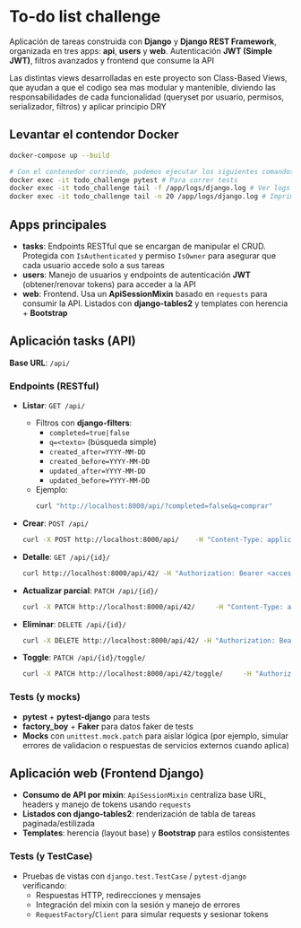 # To-do list challenge

Aplicación de tareas construida con **Django** y **Django REST Framework**, organizada en tres apps: **api**, **users** y **web**. Autenticación **JWT (Simple JWT)**, filtros avanzados y frontend que consume la API

Las distintas views desarrolladas en este proyecto son Class-Based Views, que ayudan a que el codigo sea mas modular y mantenible, diviendo las responsabilidades de cada funcionalidad (queryset por usuario, permisos, serializador, filtros) y aplicar principio DRY


## Levantar el contendor Docker

```bash
docker-compose up --build

# Con el contenedor corriendo, podemos ejecutar los siguientes comandos funcionales:
docker exec -it todo_challenge pytest # Para correr tests
docker exec -it todo_challenge tail -f /app/logs/django.log # Ver logs en tiempo real
docker exec -it todo_challenge tail -n 20 /app/logs/django.log # Imprimir las ultimas 20 lineas de logs
```

## Apps principales

- **tasks**: Endpoints RESTful que se encargan de manipular el CRUD. Protegida con `IsAuthenticated` y permiso `IsOwner` para asegurar que cada usuario accede solo a sus tareas
- **users**: Manejo de usuarios y endpoints de autenticación **JWT** (obtener/renovar tokens) para acceder a la API
- **web**: Frontend. Usa un **ApiSessionMixin** basado en `requests` para consumir la API. Listados con **django-tables2** y templates con herencia + **Bootstrap**

## Aplicación **tasks** (API)

**Base URL**: `/api/`  

### Endpoints (RESTful)
- **Listar**: `GET /api/`
  - Filtros con **django-filters**:
    - `completed=true|false`
    - `q=<texto>` (búsqueda simple)
    - `created_after=YYYY-MM-DD`
    - `created_before=YYYY-MM-DD`
    - `updated_after=YYYY-MM-DD`
    - `updated_before=YYYY-MM-DD`
  - Ejemplo:
    ```bash
    curl "http://localhost:8000/api/?completed=false&q=comprar"       -H "Authorization: Bearer <access>"
    ```

- **Crear**: `POST /api/`
  ```bash
  curl -X POST http://localhost:8000/api/    -H "Content-Type: application/json"     -H "Authorization: Bearer <access>"     -d '{"title":"Comprar leche","description":"En el super"}'
  ```

- **Detalle**: `GET /api/{id}/`
    ```bash
    curl http://localhost:8000/api/42/ -H "Authorization: Bearer <access>"
    ```

- **Actualizar parcial**: `PATCH /api/{id}/`
  ```bash
  curl -X PATCH http://localhost:8000/api/42/     -H "Content-Type: application/json"     -H "Authorization: Bearer <access>"     -d '{"title": "Example"}'
  ```

- **Eliminar**: `DELETE /api/{id}/`
    ```bash
    curl -X DELETE http://localhost:8000/api/42/ -H "Authorization: Bearer <access>"
    ```

- **Toggle**: `PATCH /api/{id}/toggle/`
  ```bash
  curl -X PATCH http://localhost:8000/api/42/toggle/     -H "Authorization: Bearer <access>"
  ```

### Tests (y mocks)
- **pytest** + **pytest-django** para tests
- **factory_boy** + **Faker** para datos faker de tests
- **Mocks** con `unittest.mock.patch` para aislar lógica (por ejemplo, simular errores de validacion o respuestas de servicios externos cuando aplica)

## Aplicación **web** (Frontend Django)

- **Consumo de API por mixin**: `ApiSessionMixin` centraliza base URL, headers y manejo de tokens usando `requests`
- **Listados con django-tables2**: renderización de tabla de tareas paginada/estilizada
- **Templates**: herencia (layout base) y **Bootstrap** para estilos consistentes

### Tests (y TestCase)
- Pruebas de vistas con `django.test.TestCase` / `pytest-django` verificando:
  - Respuestas HTTP, redirecciones y mensajes
  - Integración del mixin con la sesión y manejo de errores
  - `RequestFactory`/`Client` para simular requests y sesionar tokens